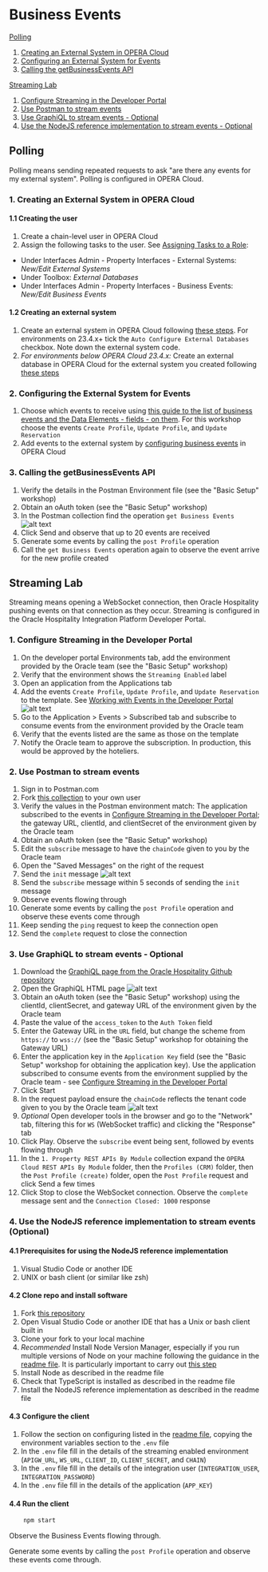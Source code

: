 # Business Events

[Polling](#polling)

1. [Creating an External System in OPERA Cloud](#1-creating-an-external-system-in-opera-cloud)
2. [Configuring an External System for Events](#2-configuring-the-external-system-for-events)
3. [Calling the getBusinessEvents API](#3-calling-the-getbusinessevents-api)

[Streaming Lab](#streaming-lab)

1. [Configure Streaming in the Developer Portal](#1-configure-streaming-in-the-developer-portal)
2. [Use Postman to stream events](#3-use-postman-to-stream-events)
3. [Use GraphiQL to stream events - Optional](#2-use-graphiql-to-stream-events-optional)
4. [Use the NodeJS reference implementation to stream events - Optional](#4-use-the-nodejs-reference-implementation-to-stream-events-optional)

## Polling

Polling means sending repeated requests to ask "are there any events for my external system".  Polling is configured in OPERA Cloud.

### 1. Creating an External System in OPERA Cloud

#### 1.1 Creating the user

1. Create a chain-level user in OPERA Cloud
2. Assign the following tasks to the user.  See [Assigning Tasks to a Role](https://docs.oracle.com/search/?q=Assigning+Tasks+to+a+Role&category=industries&product=en%2Findustries%2Fhospitality):

* Under Interfaces Admin - Property Interfaces - External Systems: _New/Edit External Systems_
* Under Toolbox: _External Databases_
* Under Interfaces Admin - Property Interfaces - Business Events: _New/Edit Business Events_

#### 1.2 Creating an external system

1. Create an external system in OPERA Cloud following [these steps](https://docs.oracle.com/search/?q=Configuring%20External%20Systems&pg=1&size=10&product=en%2Findustries%2Fhospitality&category=en%2Findustries&showfirstpage=true&lang=en). For environments on 23.4.x+ tick the `Auto Configure External Databases` checkbox. Note down the external system code.
2. _For environments below OPERA Cloud 23.4.x:_ Create an external database in OPERA Cloud for the external system you created following [these steps](https://docs.oracle.com/search/?q=Configuring%20External%20Databases&pg=1&size=10&product=en%2Findustries%2Fhospitality&category=en%2Findustries&showfirstpage=true&lang=en)

### 2. Configuring the External System for Events

1. Choose which events to receive using [this guide to the list of business events and the Data Elements - fields - on them](https://docs.oracle.com/cd/E98457_01/opera_5_6_core_help/PDFs/Business%20Events%20Data%20Elements_5%200.pdf).  For this workshop choose the events `Create Profile`, `Update Profile`, and `Update Reservation`
2. Add events to the external system by [configuring business events](https://docs.oracle.com/search/?q=Configuring%20External%20Systems&pg=1&size=10&product=en%2Findustries%2Fhospitality&category=en%2Findustries&showfirstpage=true&lang=en) in OPERA Cloud

### 3. Calling the getBusinessEvents API

1. Verify the details in the Postman Environment file (see the "Basic Setup" workshop)
2. Obtain an oAuth token (see the "Basic Setup" workshop)
3. In the Postman collection find the operation `get Business Events` ![alt text](images/business_events_polling_3_3.png "Searching for get business events in the Postman collections")
4. Click Send and observe that up to 20 events are received
5. Generate some events by calling the `post Profile` operation
6. Call the `get Business Events` operation again to observe the event arrive for the new profile created

## Streaming Lab

Streaming means opening a WebSocket connection, then Oracle Hospitality pushing events on that connection as they occur.  Streaming is configured in the Oracle Hospitality Integration Platform Developer Portal.

### 1. Configure Streaming in the Developer Portal

1. On the developer portal Environments tab, add the environment provided by the Oracle team (see the "Basic Setup" workshop)
2. Verify that the environment shows the `Streaming Enabled` label
3. Open an application from the Applications tab
4. Add the events `Create Profile`, `Update Profile`, and `Update Reservation` to the template.  See [Working with Events in the Developer Portal](https://docs.oracle.com/en/industries/hospitality/integration-platform/ohipu/c_streaming_api.htm#OHIPU-WorkingWithEventsInTheDeveloperPort-0BDD2493) ![alt text](images/business_events_streaming_1_4.png "Adding events to the template on an application in the Oracle Hospitality Integration Platform developer portal")
5. Go to the Application > Events > Subscribed tab and subscribe to consume events from the environment provided by the Oracle team
6. Verify that the events listed are the same as those on the template
7. Notify the Oracle team to approve the subscription.  In production, this would be approved by the hoteliers.

### 2. Use Postman to stream events

1. Sign in to Postman.com
2. Fork [this collection](https://www.postman.com/hospitalityapis/workspace/oracle-hospitality-apis/collection/64e77a3c0d2905380767b08e) to your own user
3. Verify the values in the Postman environment match: The application subscribed to the events in [Configure Streaming in the Developer Portal](#1-configure-streaming-in-the-developer-portal); the gateway URL, clientId, and clientSecret of the environment given by the Oracle team
4. Obtain an oAuth token (see the "Basic Setup" workshop)
5. Edit the `subscribe` message to have the `chainCode` given to you by the Oracle team
6. Open the "Saved Messages" on the right of the request
7. Send the `init` message ![alt text](images/business_events_streaming_3_7.png "Screenshot of Postman sample for Streaming Business Events")
8. Send the `subscribe` message within 5 seconds of sending the `init` message
9. Observe events flowing through
10. Generate some events by calling the `post Profile` operation and observe these events come through
11. Keep sending the `ping` request to keep the connection open
12. Send the `complete` request to close the connection

### 3. Use GraphiQL to stream events - Optional

1. Download the [GraphiQL page from the Oracle Hospitality Github repository](https://github.com/oracle/hospitality-api-docs/blob/main/graphql/graphiql.html)
2. Open the GraphiQL HTML page ![alt text](images/business_events_streaming_2_2.png "Screenshot of the GraphiQL page")
3. Obtain an oAuth token (see the "Basic Setup" workshop) using the clientId, clientSecret, and gateway URL of the environment given by the Oracle team
4. Paste the value of the `access_token` to the `Auth Token` field
5. Enter the Gateway URL in the `URL` field, but change the scheme from `https://` to `wss://`  (see the "Basic Setup" workshop for obtaining the Gateway URL)
6. Enter the application key in the `Application Key` field  (see the "Basic Setup" workshop for obtaining the application key).  Use the application subscribed to consume events from the environment supplied by the Oracle team - see [Configure Streaming in the Developer Portal](#1-configure-streaming-in-the-developer-portal)
7. Click Start
8. In the request payload ensure the `chainCode` reflects the tenant code given to you by the Oracle team ![alt text](images/business_events_streaming_2_8.png "Screenshot of the GraphiQL page after authentication showing the subscribe message")
9. _Optional_ Open developer tools in the browser and go to the "Network" tab, filtering this for `WS` (WebSocket traffic) and clicking the "Response" tab
10. Click Play.  Observe the `subscribe` event being sent, followed by events flowing through
11. In the `1. Property REST APIs By Module` collection expand the `OPERA Cloud REST APIs By Module` folder, then the `Profiles (CRM)` folder, then the `Post Profile (create)` folder, open the `Post Profile` request and click Send a few times
12. Click Stop to close the WebSocket connection.  Observe the `complete` message sent and the `Connection Closed: 1000` response

### 4. Use the NodeJS reference implementation to stream events (Optional)

#### 4.1 Prerequisites for using the NodeJS reference implementation

1. Visual Studio Code or another IDE
2. UNIX or bash client (or similar like zsh)

#### 4.2 Clone repo and install software

1. Fork [this repository](https://github.com/luisweir/streaming-client)
2. Open Visual Studio Code or another IDE that has a Unix or bash client built in
3. Clone your fork to your local machine
4. _Recommended_ Install Node Version Manager, especially if you run multiple versions of Node on your machine following the guidance in the [readme file](https://github.com/luisweir/streaming-client/blob/main/README.md).  It is particularly important to carry out [this step](https://github.com/nvm-sh/nvm#nvmrc)
5. Install Node as described in the readme file
6. Check that TypeScript is installed as described in the readme file
7. Install the NodeJS reference implementation as described in the readme file

#### 4.3 Configure the client

1. Follow the section on configuring listed in the [readme file](https://github.com/luisweir/streaming-client/blob/main/README.md), copying the environment variables section to the `.env` file
2. In the `.env` file fill in the details of the streaming enabled environment (`APIGW_URL`, `WS_URL`, `CLIENT_ID`, `CLIENT_SECRET`, and `CHAIN`)
3. In the `.env` file fill in the details of the integration user (`INTEGRATION_USER`, `INTEGRATION_PASSWORD`)
4. In the `.env` file fill in the details of the application (`APP_KEY`)

#### 4.4 Run the client

```bash
    npm start
```

Observe the Business Events flowing through.

Generate some events by calling the `post Profile` operation and observe these events come through.
